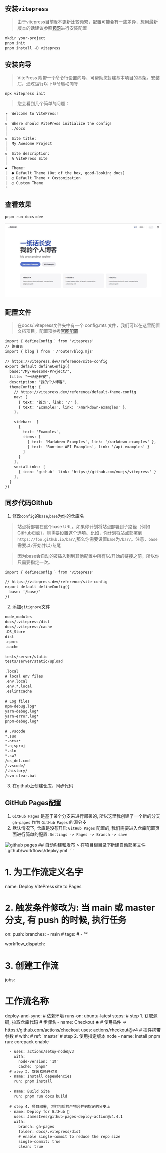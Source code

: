## 安装`vitepress`
> 由于vitepress目前版本更新比较频繁，配置可能会有一些差异，想用最新版本的话建议参照[官网](https://vitepress.dev/)进行安装配置

```
mkdir your-project
pnpm init
pnpm install -D vitepress

```
## 安装向导
> VitePress 附带一个命令行设置向导，可帮助您搭建基本项目的基架。安装后，通过运行以下命令启动向导
```
npx vitepress init
```
> 您会看到几个简单的问题：
```
┌  Welcome to VitePress!
│
◇  Where should VitePress initialize the config?
│  ./docs
│
◇  Site title:
│  My Awesome Project
│
◇  Site description:
│  A VitePress Site
│
◆  Theme:
│  ● Default Theme (Out of the box, good-looking docs)
│  ○ Default Theme + Customization
│  ○ Custom Theme
└
```
## 查看效果
```
pnpm run docs:dev
```

<img src="/blog/view.jpg" alt='效果预览'>

## 配置文件
> 在docs/.vitepress文件夹中有一个 config.mts 文件，我们可以在这里配置文档项目，配置项参考[官网配置](https://vitepress.dev/reference/site-config)
```
import { defineConfig } from 'vitepress'
// 路由表
import { blog } from './router/blog.mjs'

// https://vitepress.dev/reference/site-config
export default defineConfig({
  base:"/My-Awesome-Project/",
  title: "一纸话长安",
  description: "我的个人博客",
  themeConfig: {
    // https://vitepress.dev/reference/default-theme-config
    nav: [
      { text: '首页', link: '/' },
      { text: 'Examples', link: '/markdown-examples' },
    ],

    sidebar:  [
      {
        text: 'Examples',
        items: [
          { text: 'Markdown Examples', link: '/markdown-examples' },
          { text: 'Runtime API Examples', link: '/api-examples' }
        ]
      }
    ],
    socialLinks: [
      { icon: 'github', link: 'https://github.com/vuejs/vitepress' }
    ],
  }
})

```
## 同步代码Github
1. 修改`config`的`base`,`base`为你的仓库名
> 站点将部署在这个base URL。如果你计划将站点部署到子路径（例如GitHub页面），则需要设置这个选项。比如，你计划将站点部署到`https://foo.github.io/bar/`,那么你需要设置`base`为`/bar/`。注意，`base`需要以`/`开始并以`/`结尾

> 因为base会自动的被插入到到其他配置中所有以/开始的链接之前，所以你只需要指定一次。
```
import { defineConfig } from 'vitepress'

// https://vitepress.dev/reference/site-config
export default defineConfig({
  base: '/base/'
})
```
2. 添加`gitignore`文件
```
node_modules
docs/.vitepress/dist
docs/.vitepress/cache
.DS_Store
dist
.npmrc
.cache

tests/server/static
tests/server/static/upload

.local
# local env files
.env.local
.env.*.local
.eslintcache

# Log files
npm-debug.log*
yarn-debug.log*
yarn-error.log*
pnpm-debug.log*

# .vscode
*.suo
*.ntvs*
*.njsproj
*.sln
*.sw?
/os_del.cmd
/.vscode/
/.history/
/svn clear.bat

```
3. 在github上创建仓库，同步代码
## GitHub Pages配置
1. `GitHub Pages` 是基于某个分支来进行部署的, 所以这里我创建了一个新的分支 `gh-pages` 作为 `GitHub Pages` 的源分支
2. 默认情况下, 仓库是没有开启 `GitHub Pages` 配置的, 我们需要进入仓库配置页面进行简单的配置: `Settings -> Pages -> Branch -> save`

<img src="/blog/pages-setting.png" alt="github pages">
## 自动构建和发布
> 在项目根目录下新建自动部署文件`.github/workflows/deploy.yml`
```

# 1. 为工作流定义名字
name: Deploy VitePress site to Pages
# 2. 触发条件修改为: 当 main 或 master 分支, 有 push 的时候, 执行任务
on:
  push:
    branches:
      - main
    # tags:
    #   - '*'

  workflow_dispatch:
# 3. 创建工作流
jobs:
  # 工作流名称
  deploy-and-sync:
    # 依赖环境
    runs-on: ubuntu-latest
    steps:
      # step 1. 获取源码, 拉取仓库代码
      # 步骤名
      - name: Checkout 🛎️
        # 使用插件 => https://github.com/actions/checkout
        uses: actions/checkout@v4
        # 插件携带参数
        # with:
        #   ref: 'master'
      # step 2. 使用指定版本 node
      - name: Install pnpm
        run: corepack enable

      - uses: actions/setup-node@v3
        with:
          node-version: '18'
          cache: 'pnpm'
      # step 3. 安装依赖并打包
      - name: Install dependencies
        run: pnpm install

      - name: Build Site
        run: pnpm run docs:build

      # step 4. 项目部署, 将打包后的产物合并到指定的分支上
      - name: Deploy for GitHub 🚀
        uses: JamesIves/github-pages-deploy-action@v4.4.1
        with:
          branch: gh-pages
          folder: docs/.vitepress/dist
          # enable single-commit to reduce the repo size
          single-commit: true
          clean: true
```


